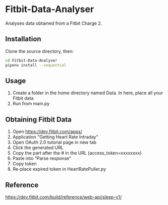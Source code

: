 # Fitbit-Data-Analyser

Analyses data obtained from a Fitbit Charge 2.

## Installation

Clone the source directory, then:

```bash
cd Fitbit-Data-Analyser
pipenv install --sequential
```

## Usage

1. Create a folder in the home directory named Data. In here, place all your Fitbit data
2. Run from main.py

## Obtaining Fitbit Data

1. Open https://dev.fitbit.com/apps/
2. Application "Getting Heart Rate Intraday"
3. Open OAuth 2.0 tutorial page in new tab
4. Click the generated URL
5. Copy the part after the # in the URL (access_token=xxxxxxxx)
6. Paste into "Parse response"
7. Copy token
8. Re-place expired token in HeartRatePuller.py

## Reference
https://dev.fitbit.com/build/reference/web-api/sleep-v1/